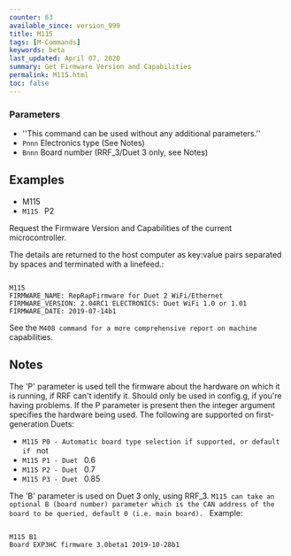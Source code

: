 ```yaml
---
counter: 63
available_since: version_999
title: M115
tags: [M-Commands] 
keywords: beta 
last_updated: April 07, 2020 
summary: Get Firmware Version and Capabilities 
permalink: M115.html
toc: false 
---
```



### Parameters

* ''This command can be used without any additional parameters.''
* `Pnnn` Electronics type (See Notes)
* `Bnnn` Board number (RRF_3/Duet 3 only, see Notes)

## Examples

* M115
* ` M115  ` P2

Request the Firmware Version and Capabilities of the current microcontroller.

The details are returned to the host computer as key:value pairs separated by spaces and terminated with a linefeed.:

```

M115
FIRMWARE_NAME: RepRapFirmware for Duet 2 WiFi/Ethernet FIRMWARE_VERSION: 2.04RC1 ELECTRONICS: Duet WiFi 1.0 or 1.01 FIRMWARE_DATE: 2019-07-14b1

```

See the ` M408 command for a more comprehensive report on machine  ` capabilities.

## Notes

The 'P' parameter is used tell the firmware about the hardware on which it is running, if RRF can't identify it. Should only be used in config.g, if you're having problems. If the P parameter is present then the integer argument specifies the hardware being used. The following are supported on first-generation Duets:

* ` M115 P0 - Automatic board type selection if supported, or default if  ` not
* ` M115 P1 - Duet  ` 0.6
* ` M115 P2 - Duet  ` 0.7
* ` M115 P3 - Duet  ` 0.85

The 'B' parameter is used on Duet 3 only, using RRF_3. ` M115 can take an optional B (board number) parameter which is the CAN address of the board to be queried, default 0 (i.e. main board).  ` Example:

```

M115 B1
Board EXP3HC firmware 3.0beta1 2019-10-28b1

```

